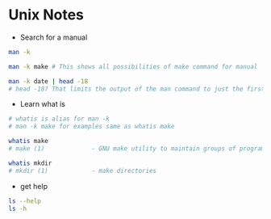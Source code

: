 # Unix Notes

* Search for a manual
```bash
man -k

man -k make # This shows all possibilities of make command for manual

man -k date | head -18
# head -18? That limits the output of the man command to just the first 18 lines.

```

* Learn what is
```bash
# whatis is alias for man -k
# man -k make for examples same as whatis make

whatis make 
# make (1)             - GNU make utility to maintain groups of programs

whatis mkdir
# mkdir (1)            - make directories

```
* get help
```bash
ls --help 
ls -h 
```
